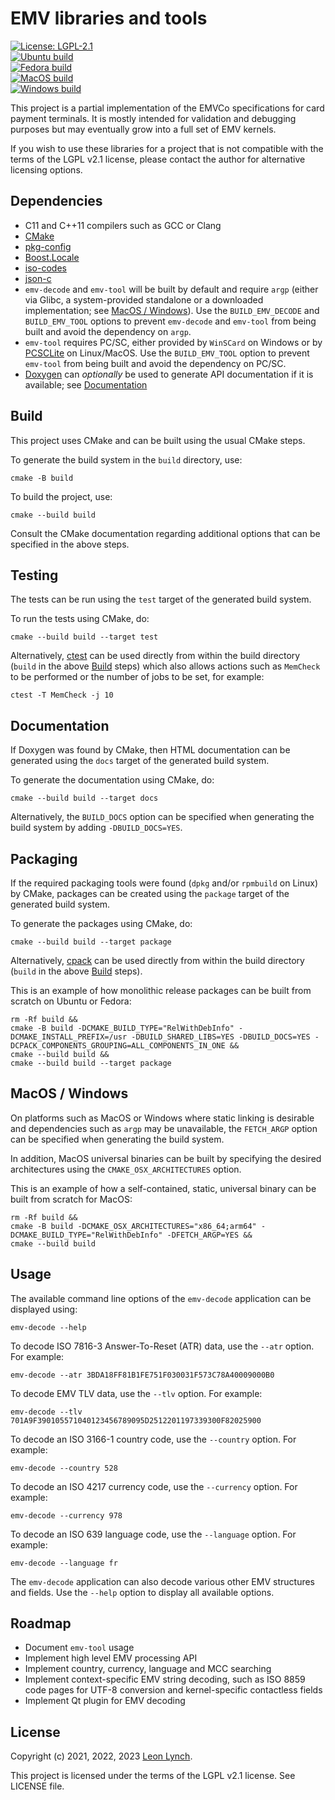 EMV libraries and tools
=======================

[![License: LGPL-2.1](https://img.shields.io/github/license/openemv/emv-utils)](https://www.gnu.org/licenses/old-licenses/lgpl-2.1.html)<br/>
[![Ubuntu build](https://github.com/openemv/emv-utils/actions/workflows/ubuntu-build.yaml/badge.svg)](https://github.com/openemv/emv-utils/actions/workflows/ubuntu-build.yaml)<br/>
[![Fedora build](https://github.com/openemv/emv-utils/actions/workflows/fedora-build.yaml/badge.svg)](https://github.com/openemv/emv-utils/actions/workflows/fedora-build.yaml)<br/>
[![MacOS build](https://github.com/openemv/emv-utils/actions/workflows/macos-build.yaml/badge.svg)](https://github.com/openemv/emv-utils/actions/workflows/macos-build.yaml)<br/>
[![Windows build](https://github.com/openemv/emv-utils/actions/workflows/windows-build.yaml/badge.svg)](https://github.com/openemv/emv-utils/actions/workflows/windows-build.yaml)<br/>

This project is a partial implementation of the EMVCo specifications for card
payment terminals. It is mostly intended for validation and debugging purposes
but may eventually grow into a full set of EMV kernels.

If you wish to use these libraries for a project that is not compatible with
the terms of the LGPL v2.1 license, please contact the author for alternative
licensing options.

Dependencies
------------

* C11 and C++11 compilers such as GCC or Clang
* [CMake](https://cmake.org/)
* [pkg-config](https://www.freedesktop.org/wiki/Software/pkg-config/)
* [Boost.Locale](https://github.com/boostorg/locale)
* [iso-codes](https://salsa.debian.org/iso-codes-team/iso-codes)
* [json-c](https://github.com/json-c/json-c)
* `emv-decode` and `emv-tool` will be built by default and require `argp`
  (either via Glibc, a system-provided standalone or a downloaded
  implementation; see [MacOS / Windows](#macos--windows)). Use the
  `BUILD_EMV_DECODE` and `BUILD_EMV_TOOL` options to prevent `emv-decode` and
  `emv-tool` from being built and avoid the dependency on `argp`.
* `emv-tool` requires PC/SC, either provided by `WinSCard` on Windows or by
  [PCSCLite](https://pcsclite.apdu.fr/) on Linux/MacOS. Use the
  `BUILD_EMV_TOOL` option to prevent `emv-tool` from being built and avoid the
  dependency on PC/SC.
* [Doxygen](https://github.com/doxygen/doxygen) can _optionally_ be used to
  generate API documentation if it is available; see
  [Documentation](#documentation)

Build
-----

This project uses CMake and can be built using the usual CMake steps.

To generate the build system in the `build` directory, use:
```
cmake -B build
```

To build the project, use:
```
cmake --build build
```

Consult the CMake documentation regarding additional options that can be
specified in the above steps.

Testing
-------

The tests can be run using the `test` target of the generated build system.

To run the tests using CMake, do:
```
cmake --build build --target test
```

Alternatively, [ctest](https://cmake.org/cmake/help/latest/manual/ctest.1.html)
can be used directly from within the build directory (`build` in the above
[Build](#build) steps) which also allows actions such as `MemCheck` to be
performed or the number of jobs to be set, for example:
```
ctest -T MemCheck -j 10
```

Documentation
-------------

If Doxygen was found by CMake, then HTML documentation can be generated using
the `docs` target of the generated build system.

To generate the documentation using CMake, do:
```
cmake --build build --target docs
```

Alternatively, the `BUILD_DOCS` option can be specified when generating the
build system by adding `-DBUILD_DOCS=YES`.

Packaging
---------

If the required packaging tools were found (`dpkg` and/or `rpmbuild` on Linux)
by CMake, packages can be created using the `package` target of the generated
build system.

To generate the packages using CMake, do:
```
cmake --build build --target package
```

Alternatively, [cpack](https://cmake.org/cmake/help/latest/manual/cpack.1.html)
can be used directly from within the build directory (`build` in the above
[Build](#build) steps).

This is an example of how monolithic release packages can be built from
scratch on Ubuntu or Fedora:
```
rm -Rf build &&
cmake -B build -DCMAKE_BUILD_TYPE="RelWithDebInfo" -DCMAKE_INSTALL_PREFIX=/usr -DBUILD_SHARED_LIBS=YES -DBUILD_DOCS=YES -DCPACK_COMPONENTS_GROUPING=ALL_COMPONENTS_IN_ONE &&
cmake --build build &&
cmake --build build --target package
```

MacOS / Windows
---------------

On platforms such as MacOS or Windows where static linking is desirable and
dependencies such as `argp` may be unavailable, the `FETCH_ARGP` option can be
specified when generating the build system.

In addition, MacOS universal binaries can be built by specifying the desired
architectures using the `CMAKE_OSX_ARCHITECTURES` option.

This is an example of how a self-contained, static, universal binary can be
built from scratch for MacOS:
```
rm -Rf build &&
cmake -B build -DCMAKE_OSX_ARCHITECTURES="x86_64;arm64" -DCMAKE_BUILD_TYPE="RelWithDebInfo" -DFETCH_ARGP=YES &&
cmake --build build
```

Usage
-----

The available command line options of the `emv-decode` application can be
displayed using:
```
emv-decode --help
```

To decode ISO 7816-3 Answer-To-Reset (ATR) data, use the `--atr` option. For
example:
```
emv-decode --atr 3BDA18FF81B1FE751F030031F573C78A40009000B0
```

To decode EMV TLV data, use the `--tlv` option. For example:
```
emv-decode --tlv 701A9F390105571040123456789095D2512201197339300F82025900
```

To decode an ISO 3166-1 country code, use the `--country` option. For example:
```
emv-decode --country 528
```

To decode an ISO 4217 currency code, use the `--currency` option. For example:
```
emv-decode --currency 978
```

To decode an ISO 639 language code, use the `--language` option. For example:
```
emv-decode --language fr
```

The `emv-decode` application can also decode various other EMV structures and
fields. Use the `--help` option to display all available options.

Roadmap
-------
* Document `emv-tool` usage
* Implement high level EMV processing API
* Implement country, currency, language and MCC searching
* Implement context-specific EMV string decoding, such as ISO 8859 code pages
  for UTF-8 conversion and kernel-specific contactless fields
* Implement Qt plugin for EMV decoding

License
-------

Copyright (c) 2021, 2022, 2023 [Leon Lynch](https://github.com/leonlynch).

This project is licensed under the terms of the LGPL v2.1 license. See LICENSE file.
